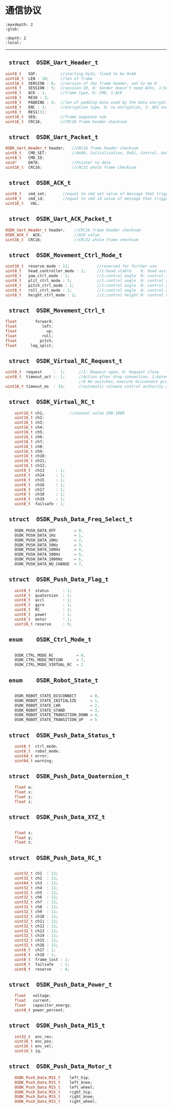 # 通信协议

```{toctree}
:maxdepth: 2
:glob:
```

```{contents} 目录
:depth: 2
:local:
```
------

## ` struct  OSDK_Uart_Header_t`

```c++
uint8_t   SOF;          //starting byte, fixed to be 0xAA
uint16_t  LEN : 10;     //len of frame
uint16_t  VERSION : 6;  //version of the frame header, set to be 0
uint8_t   SESSION : 5;  //session ID, 0: Sender doesn't need ACKs. 1:Sender needs ACKs but can be tolerated. 2:Sender needs ACKs.*
uint8_t   ACK : 1;      //frame type, 0: CMD, 1:ACK
uint8_t   RES0 : 2;
uint8_t   PADDING : 5;  //len of padding data used by the Data encryption
uint8_t   ENC : 3;      //encryption type, 0: no encryption, 1: AES encryption
uint8_t   RES1[3];
uint16_t  SEQ;          //frame sequence num
uint16_t  CRC16;        //CRC16 frame header checksum
```


## ` struct  OSDK_Uart_Packet_t`

```c++
OSDK_Uart_Header_t header;   //CRC16 frame header checksum
uint8_t   CMD_SET;           //0x00, Initialization, 0x01, Control, 0x02, Push Data
uint8_t   CMD_ID;
void*     DATA;              //Pointer to data
uint16_t  CRC16;             //CRC32 whole frame checksum
```

## ` struct  OSDK_ACK_t`

```c++
uint8_t   cmd_set;       //equal to cmd set value of message that triggers ack
uint8_t   cmd_id;        //equal to cmd id value of message that triggers ack
uint16_t   VAL;
```

## ` struct  OSDK_Uart_ACK_Packet_t`

```c++
OSDK_Uart_Header_t header;    //CRC16 frame header checksum
OSDK_ACK_t  ACK;              //ACK value
uint16_t  CRC16;              //CRC32 whole frame checksum
```

## ` struct  OSDK_Movement_Ctrl_Mode_t`

```c++
uint16_t  reserve_mode : 11;            //reserved for further use
uint8_t	  head_controller_mode : 1;     //1:head stable    0: head assist balance
uint8_t   yaw_ctrl_mode : 1;            //1:control angle  0: control angular velocity
uint8_t	  plit_ctrl_mode : 1;           //1:control angle  0: control angular velocity
uint8_t	  pitch_ctrl_mode : 1;          //1:control angle  0: control angular velocity
uint8_t	  roll_ctrl_mode : 1;           //1:control angle  0: control angular velocity
uint8_t	  height_ctrl_mode : 1;         //1:control height 0: control vertical velocity
```

## ` struct  OSDK_Movement_Ctrl_t`

```c++
float        forward;
float           left;
float             up;
float           roll;
float          pitch;
float      leg_split;

```

## ` struct  OSDK_Virtual_RC_Request_t`

```c++
uint8_t  request     :  1;      //1: Request open, 0: Request close
uint8_t  timeout_act :  1;      //Action after drop connection, 1:Automatically switches to real remote control
                                //0 No switches，execute disconnect program
uint16_t timeout_ms  : 14;      //automatic release control authority after timeout ms  

```

## ` struct  OSDK_Virtual_RC_t`

```c++
    uint16_t ch1;           //channal value 200-1800
    uint16_t ch2;
    uint16_t ch3;
    uint16_t ch4;
    uint16_t ch5;
    uint16_t ch6;
    uint16_t ch7;
    uint16_t ch8;
    uint16_t ch9;
    uint16_t ch10;
    uint16_t ch11;
    uint16_t ch12;
    uint8_t  ch13     : 1;
    uint8_t  ch14     : 1;
    uint8_t  ch15     : 1;
    uint8_t  ch16     : 1;
    uint8_t  ch17     : 1;
    uint8_t  ch18     : 1;
    uint8_t  ch19     : 1;
    uint8_t  failsafe : 1;

```


## ` struct  OSDK_Push_Data_Freq_Select_t`

```c++
    OSDK_PUSH_DATA_OFF        = 0,
    OSDK_PUSH_DATA_1Hz        = 1,
    OSDK_PUSH_DATA_10Hz       = 2,
    OSDK_PUSH_DATA_50Hz       = 3,
    OSDK_PUSH_DATA_100Hz      = 4,
    OSDK_PUSH_DATA_500Hz      = 5,
    OSDK_PUSH_DATA_1000Hz     = 6,
    OSDK_PUSH_DATA_NO_CHANGE  = 7,

```


## ` struct  OSDK_Push_Data_Flag_t`
```c++
    uint8_t  status      : 1; 
    uint8_t  quaternion  : 1; 
    uint8_t  accl        : 1;
    uint8_t  gyro        : 1;
    uint8_t  RC          : 1;
    uint8_t  power       : 1;
    uint8_t  motor       : 1;
    uint16_t reserve     : 9;

```

## ` enum    OSDK_Ctrl_Mode_t`

```c++

    OSDK_CTRL_MODE_RC          = 0,
    OSDK_CTRL_MODE_MOTION      = 1,
    OSDK_CTRL_MODE_VIRTUAL_RC  = 2

```


## ` enum    OSDK_Robot_State_t`

```c++

    OSDK_ROBOT_STATE_DISCONNECT      = 0,
    OSDK_ROBOT_STATE_INITIALIZE      = 1,
    OSDK_ROBOT_STATE_CAR             = 2,
    OSDK_ROBOT_STATE_STAND           = 3,
    OSDK_ROBOT_STATE_TRANSITION_DOWN = 4,
    OSDK_ROBOT_STATE_TRANSITION_UP   = 5

```

## ` struct  OSDK_Push_Data_Status_t`

```c++
    uint8_t  ctrl_mode;
    uint8_t  robot_mode;
    uint64_t error;
    uint64_t warning;

```

## ` struct  OSDK_Push_Data_Quaternion_t`

```c++
    float w;
    float x;
    float y;
    float z;

```

## ` struct  OSDK_Push_Data_XYZ_t`

```c++

    float x;
    float y;
    float z;

```

## ` struct  OSDK_Push_Data_RC_t`

```c++

    uint32_t ch1  : 11;
    uint32_t ch2  : 11;
    uint64_t ch3  : 11;
    uint32_t ch4  : 11;
    uint32_t ch5  : 11;
    uint32_t ch6  : 11;
    uint32_t ch7  : 11;
    uint32_t ch8  : 11;
    uint32_t ch9  : 11;
    uint32_t ch10 : 11;
    uint32_t ch11 : 11;
    uint32_t ch12 : 11;
    uint32_t ch13 : 11;
    uint32_t ch14 : 11;
    uint32_t ch15 : 11;
    uint32_t ch16 : 11;
    uint8_t  ch17 : 1;
    uint8_t  ch18 : 1;
    uint8_t  frame_lost : 1;
    uint8_t  failsafe   : 1;
    uint8_t  reserve    : 4;

```

## ` struct  OSDK_Push_Data_Power_t`

```c++
    float   voltage;
    float   current;
    float   capacitor_energy;
    uint8_t power_percent;

```

## ` struct  OSDK_Push_Data_M15_t`

```c++
    int32_t  enc_rev;
    uint16_t enc_pos;
    uint16_t enc_vel;
    uint16_t iq;

```

## ` struct  OSDK_Push_Data_Motor_t`

```c++
    OSDK_Push_Data_M15_t    left_hip;
    OSDK_Push_Data_M15_t    left_knee;
    OSDK_Push_Data_M15_t    left_wheel;
    OSDK_Push_Data_M15_t    right_hip;
    OSDK_Push_Data_M15_t    right_knee;
    OSDK_Push_Data_M15_t    right_wheel;

```